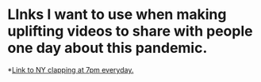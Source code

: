 # LInks I want to use when making uplifting videos to share with people one day about this pandemic.

*[Link to NY clapping at 7pm everyday.](https://www.nydailynews.com/coronavirus/ny-coronavirus-apartment-applause-20200401-krgylnadfferrgqqp5tlm6vnay-story.html)
